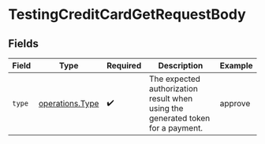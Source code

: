 # TestingCreditCardGetRequestBody


## Fields

| Field                                                                           | Type                                                                            | Required                                                                        | Description                                                                     | Example                                                                         |
| ------------------------------------------------------------------------------- | ------------------------------------------------------------------------------- | ------------------------------------------------------------------------------- | ------------------------------------------------------------------------------- | ------------------------------------------------------------------------------- |
| `type`                                                                          | [operations.Type](../../models/operations/type.md)                              | :heavy_check_mark:                                                              | The expected authorization result when using the generated token for a payment. | approve                                                                         |